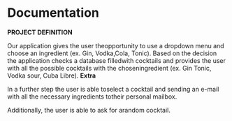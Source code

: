 # Documentation

**PROJECT DEFINITION**

Our application gives the user theopportunity to use a dropdown menu and choose an ingredient (ex. Gin, Vodka,Cola, Tonic). Based on the decision the application checks a database filledwith cocktails and provides the user with all the possible cocktails with the choseningredient (ex. Gin Tonic, Vodka sour, Cuba Libre). **Extra**

In a further step the user is able toselect a cocktail and sending an e-mail with all the necessary ingredients totheir personal mailbox.

Additionally, the user is able to ask for arandom cocktail.
